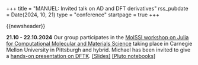 +++
title       = "MANUEL: Invited talk on AD and DFT derivatives"
rss_pubdate = Date(2024, 10, 21)
type        = "conference"
startpage   = true
+++

{{newsheader}}

**21.10 - 22.10.2024**
Our group participates in the [MolSSI workshop on Julia for Computational Molecular and Materials Science](https://juliamolsim.org/molssi_workshop/) taking place in Carnegie Mellon University in Pittsburgh and hybrid.
Michael has been invited to give a [hands-on presentation on DFTK](https://github.com/mfherbst/demo-molssi-workshop-dftk).
[[Slides]](https://michael-herbst.com/talks/2024.10.21_JuliaMolSim_DFTK.pdf)
[[Pluto notebooks]](https://github.com/mfherbst/demo-molssi-workshop-dftk)
